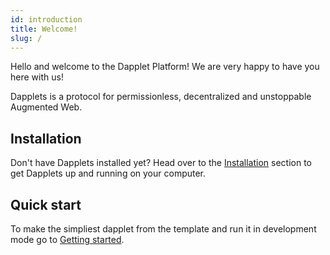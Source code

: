 ```yaml
---
id: introduction
title: Welcome!
slug: /
---
```


Hello and welcome to the Dapplet Platform! We are very happy to have you here with us!

Dapplets is a protocol for permissionless, decentralized and unstoppable Augmented Web.

## Installation

Don't have Dapplets installed yet? Head over to the [Installation](/docs/installation) section to get Dapplets up and running on your computer.

## Quick start

To make the simpliest dapplet from the template and run it in development mode
go to [Getting started](/docs/getting-started).

